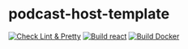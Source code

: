 # podcast-host-template
[![Check Lint & Pretty](https://github.com/gardeurQ/ask-template/actions/workflows/check_lint.yml/badge.svg)](https://github.com/gardeurQ/ask-template/actions/workflows/check_lint.yml) [![Build react](https://github.com/gardeurQ/ask-template/actions/workflows/react.yml/badge.svg)](https://github.com/gardeurQ/ask-template/actions/workflows/react.yml) [![Build Docker](https://github.com/gardeurQ/ask-template/actions/workflows/docker.yml/badge.svg)](https://github.com/gardeurQ/ask-template/actions/workflows/docker.yml)


